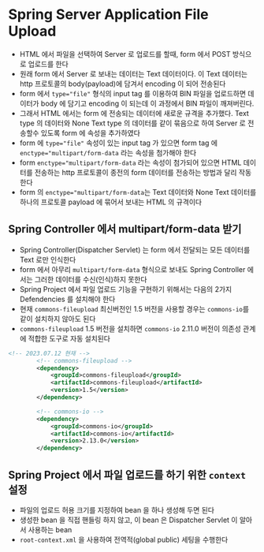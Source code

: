 # Spring Server Application File Upload
- HTML 에서 파일을 선택하여 Server 로 업로드를 할때, form 에서 POST 방식으로
업로드를 한다
- 원래 form 에서 Server 로 보내는 데이터는 Text 데이터이다. 이 Text 데이터는 http 프로토콜의 body(payload)에 담겨서 encoding 이 되어 전송된다
- form 에서 `type="file"` 형식의 input tag 를 이용하여 BIN 파일을 업로드하면 데이터가 body 에 담기고 encoding 이 되는데 이 과정에서 BIN 파일이 깨져버린다.
- 그래서 HTML 에서는 form 에 전송되는 데이터에 새로운 규격을 추가했다. Text type 의 데이터와 None Text type 의 데이터를 같이 묶음으로 하여 Server 로 전송할수 있도록 form 에 속성을 추가하였다
- form 에 `type="file"` 속성이 있는 input tag 가 있으면 form tag 에 `enctype="multipart/form-data` 라는 속성을 첨가해야 한다
- form `enctype="multipart/form-data` 라는 속성이 첨가되어 있으면 HTML 데이터를 전송하는 http 프로토콜이 종전의 form 데이터를 전송하는 방법과 달리 작동한다
- form 의 `enctype="multipart/form-data`는 Text 데이터와 None Text 데이터를 하나의 프로토콜 payload 에 묶어서 보내는 HTML 의 규격이다

## Spring Controller 에서 multipart/form-data 받기
- Spring Controller(Dispatcher Servlet) 는 form 에서 전달되는 모든 데이터를 Text 로만 인식한다
- form 에서 아무리 `multipart/form-data` 형식으로 보내도 Spring Controller 에서는 그러한 데이터를 수신(인식)하지 못한다
- Spring Project 에서 파일 업로드 기능을 구현하기 위해서는 다음의 2가지 Defendencies 를 설치해야 한다
- 현재 `commons-fileupload` 최신버전인 1.5 버전을 사용할 경우는 `commons-io`를 같이 설치하지 않아도 된다
- `commons-fileupload` 1.5 버전을 설치하면 `commons-io` 2.11.0 버전이 의존성 관계에 적합한 도구로 자동 설치된다

```xml
<!-- 2023.07.12 현재 -->
		<!-- commons-fileupload -->
		<dependency>
			<groupId>commons-fileupload</groupId>
			<artifactId>commons-fileupload</artifactId>
			<version>1.5</version>
		</dependency>

		<!-- commons-io -->
		<dependency>
			<groupId>commons-io</groupId>
			<artifactId>commons-io</artifactId>
			<version>2.13.0</version>
		</dependency>
```

## Spring Project 에서 파일 업로드를 하기 위한 `context` 설정
- 파일의 업로드 허용 크기를 지정하여 bean 을 하나 생성해 두면 된다
- 생성한 bean 을 직접 핸들링 하지 않고, 이 bean 은 Dispatcher Servlet 이 알아서 사용하는 bean
- `root-context.xml` 을 사용하여 전역적(global public) 세팅을 수행한다
